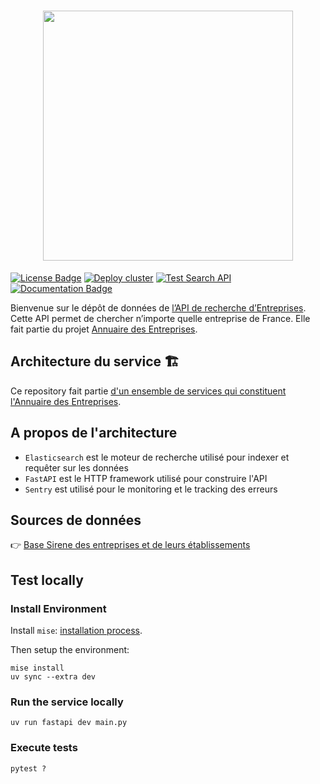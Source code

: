 <h1 align="center">
  <img src="https://github.com/etalab/annuaire-entreprises-site/blob/main/public/images/annuaire-entreprises-paysage-large.gif" width="400px" />
</h1>

<a href="https://github.com/etalab/annuaire-entreprises-search-api/blob/main/LICENSE"><img src="https://img.shields.io/github/license/etalab/annuaire-entreprises-search-api.svg?color=green" alt="License Badge"></a>
[![Deploy cluster](https://github.com/etalab/annuaire-entreprises-search-api/actions/workflows/deploy.yml/badge.svg)](https://github.com/etalab/annuaire-entreprises-search-api/actions/workflows/deploy.yml)
[![Test Search API](https://github.com/etalab/annuaire-entreprises-search-api/actions/workflows/workflow.yml/badge.svg)](https://github.com/etalab/annuaire-entreprises-search-api/actions/workflows/workflow.yml)
<a href="https://recherche-entreprises.api.gouv.fr/docs/"><img src="https://img.shields.io/badge/API-documentation-yellow.svg" alt="Documentation Badge"></a>

Bienvenue sur le dépôt de données de [l’API de recherche d’Entreprises](https://recherche.api.gouv.fr). Cette API permet de chercher n’importe quelle entreprise de France. Elle fait partie du projet [Annuaire des Entreprises](https://annuaire-entreprises.data.gouv.fr).

## Architecture du service 🏗

Ce repository fait partie [d'un ensemble de services qui constituent l'Annuaire des Entreprises](https://github.com/etalab/annuaire-entreprises-site?tab=readme-ov-file#dépôts-liés-).

## A propos de l'architecture

* `Elasticsearch` est le moteur de recherche utilisé pour indexer et requêter sur les données
* `FastAPI` est le HTTP framework utilisé pour construire l'API
* `Sentry` est utilisé pour le monitoring et le tracking des erreurs

## Sources de données

👉 [Base Sirene des entreprises et de leurs établissements](https://www.data.gouv.fr/fr/datasets/base-sirene-des-entreprises-et-de-leurs-etablissements-siren-siret/)

## Test locally

### Install Environment

Install `mise`: [installation process](https://mise.jdx.dev/installing-mise.html).

Then setup the environment:
```
mise install
uv sync --extra dev
```

### Run the service locally

```
uv run fastapi dev main.py
```

### Execute tests

```
pytest ?
```
